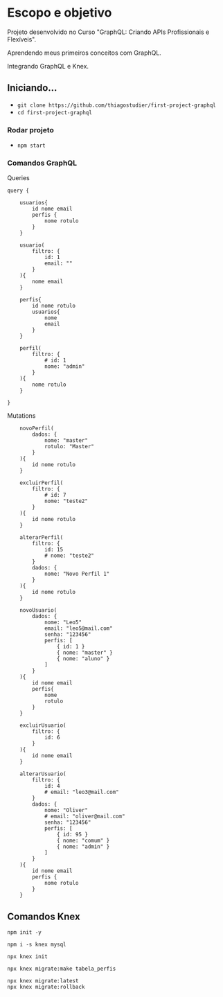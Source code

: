# Escopo e objetivo

Projeto desenvolvido no Curso "GraphQL: Criando APIs Profissionais e Flexíveis".

Aprendendo meus primeiros conceitos com GraphQL.

Integrando GraphQL e Knex.

## Iniciando...

- `git clone https://github.com/thiagostudier/first-project-graphql`
- `cd first-project-graphql`

### Rodar projeto

- `npm start`

### Comandos GraphQL

Queries

```
query {
  
    usuarios{
        id nome email
        perfis {
            nome rotulo
        }
    }
    
    usuario(
        filtro: {
            id: 1
            email: ""
        }
    ){
        nome email
    }

    perfis{
        id nome rotulo
        usuarios{
            nome
            email
        }
    }
  
    perfil(
        filtro: {
            # id: 1
            nome: "admin"
        }
    ){
        nome rotulo
    }
  
}

```
Mutations

```
    novoPerfil(
        dados: {
            nome: "master"
            rotulo: "Master"
        }
    ){
        id nome rotulo
    }
  
    excluirPerfil(
        filtro: {
            # id: 7
            nome: "teste2"
        }
    ){
        id nome rotulo
    }
  
	alterarPerfil(
        filtro: {
            id: 15
            # nome: "teste2"
        }
        dados: {
            nome: "Novo Perfil 1"
        }
    ){
        id nome rotulo
	}

```

```
    novoUsuario(
        dados: {
            nome: "Leo5"
            email: "leo5@mail.com"
            senha: "123456"
            perfis: [
                { id: 1 }
                { nome: "master" }
                { nome: "aluno" }
            ]
        }
    ){
        id nome email
        perfis{
            nome
            rotulo
        }
    }
  
    excluirUsuario(
        filtro: {
            id: 6
        }
    ){
        id nome email 
    }
  
    alterarUsuario(
        filtro: {
            id: 4
            # email: "leo3@mail.com"
		}
        dados: {
            nome: "Oliver"
            # email: "oliver@mail.com"
            senha: "123456"
            perfis: [
                { id: 95 }
                { nome: "comum" }
                { nome: "admin" }
            ]
        }
    ){
        id nome email
        perfis {
            nome rotulo
        }
    }

```

## Comandos Knex

```
npm init -y

npm i -s knex mysql

npx knex init

npx knex migrate:make tabela_perfis

npx knex migrate:latest
npx knex migrate:rollback

```